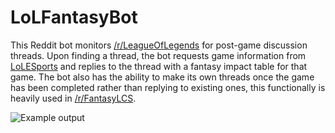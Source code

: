 LoLFantasyBot
=============

This Reddit bot monitors [/r/LeagueOfLegends](http://www.reddit.com/r/leagueoflegends) for post-game discussion threads.  Upon finding a thread, the bot requests game information from [LoLESports](http://www.lolesports.com/) and replies to the thread with a fantasy impact table for that game. The bot also has the ability to make its own threads once the game has been completed rather than replying to existing ones, this functionally is heavily used in [/r/FantasyLCS](http://www.reddit.com/r/fantasylcs).

![Example output](http://i.imgur.com/iu7ALsw.png)
